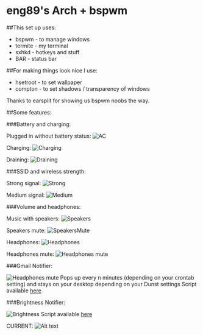 eng89's Arch + bspwm
====================

##This set up uses:

+  bspwm - to manage windows
+  termite - my terminal
+  sxhkd - hotkeys and stuff
+  BAR - status bar

##For making things look nice I use:

+  hsetroot - to set wallpaper
+  compton - to set shadows / transparency of windows

Thanks to earsplit for showing us bspwm noobs the way.


##Some features:

###Battery and charging:

Plugged in without battery status:
![AC](https://raw2.github.com/esn89/dotfiles/master/bspwm/screenshots/adapter.png "Adapter")

Charging:
![Charging](https://raw2.github.com/esn89/dotfiles/master/bspwm/screenshots/charging.png "Charging")

Draining:
![Draining](https://raw2.github.com/esn89/dotfiles/master/bspwm/screenshots/draining.png "Draining")

###SSID and wireless strength:

Strong signal:
![Strong](https://raw2.github.com/esn89/dotfiles/master/bspwm/screenshots/hiwifi.png "Strong")

Medium signal:
![Medium](https://raw2.github.com/esn89/dotfiles/master/bspwm/screenshots/medwifi.png "Medium")

###Volume and headphones:

Music with speakers:
![Speakers](https://raw2.github.com/esn89/dotfiles/master/bspwm/screenshots/volumeSp.png "Speakers")

Speakers mute:
![SpeakersMute](https://raw2.github.com/esn89/dotfiles/master/bspwm/screenshots/volumeSpMute.png "Speakers Mute")

Headphones:
![Headphones](https://raw2.github.com/esn89/dotfiles/master/bspwm/screenshots/headphones.png "Headphones")

Headphones mute:
![Headphones
mute](https://raw2.github.com/esn89/dotfiles/master/bspwm/screenshots/headphonesMute.png "Headphones mute")

###Gmail Notifier:

![Headphones
mute](https://raw2.github.com/esn89/dotfiles/master/bspwm/screenshots/email.png "email")
Pops up every n minutes (depending on your crontab setting)
        and stays on your desktop depending on your Dunst
        settings
Script available
[here](https://github.com/esn89/dotfiles/tree/master/bspwm/.barScripts/GmailNotifier)

###Brightness Notifier:

![Brightness](https://raw2.github.com/esn89/dotfiles/master/bspwm/screenshots/brightness.png "brightness")
Script available
[here](https://github.com/esn89/dotfiles/blob/master/bspwm/.barScripts/brightnessScript)

CURRENT:
![Alt
text](https://raw2.github.com/esn89/dotfiles/master/current.png
                "SCREENSHOT")
